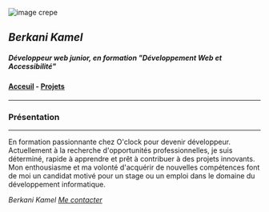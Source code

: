 ![image crepe](https://www.widoobiz.com/wp-content/uploads/2021/04/avel-chuklanov-dumfltmeabq-unsplash-1072x568.jpg)

## *Berkani Kamel*

##### *Développeur web junior, en formation "Développement Web et Accessibilité"*

#### [Acceuil](https://github.com/dashboard) - [Projets](https://github.com/kamsenju/S01E11-Atelier-Recap/blob/main/projets.md)  
----

### Présentation
------
En formation passionnante chez O'clock pour devenir développeur. Actuellement à la recherche d'opportunités professionnelles, je suis déterminé, rapide à apprendre et prêt à contribuer à des projets innovants. Mon enthousiasme et ma volonté d'acquérir de nouvelles compétences font de moi un candidat motivé pour un stage ou un emploi dans le domaine du développement informatique.

*Berkani Kamel [Me contacter](https://k.berkani88@gmail.com)*

